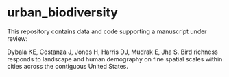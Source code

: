 # urban_biodiversity

This repository contains data and code supporting a manuscript under review:

Dybala KE, Costanza J, Jones H, Harris DJ, Mudrak E, Jha S. Bird richness responds to landscape and human demography on fine spatial scales within cities across the contiguous United States.

